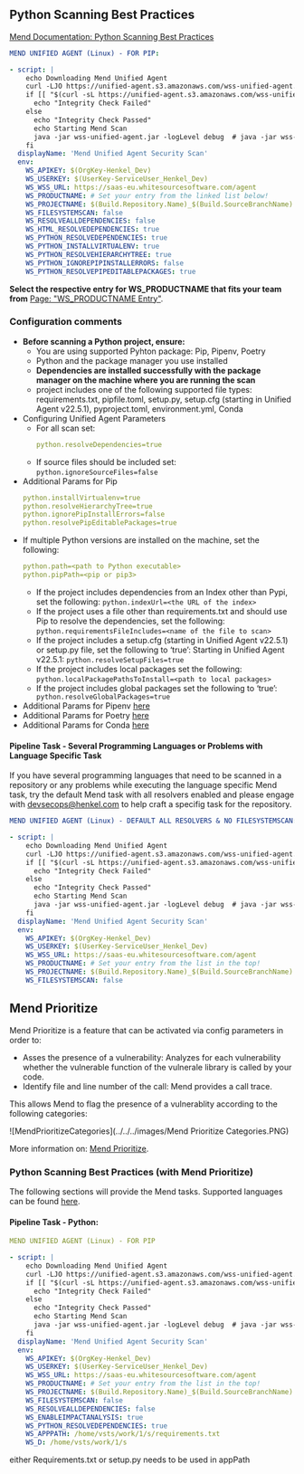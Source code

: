 ## Python Scanning Best Practices

[Mend Documentation: Python Scanning Best Practices](https://docs.mend.io/bundle/wsk/page/configuring_the_unified_agent_for_python.html)

```yaml
MEND UNIFIED AGENT (Linux) - FOR PIP:

- script: |
    echo Downloading Mend Unified Agent
    curl -LJO https://unified-agent.s3.amazonaws.com/wss-unified-agent.jar
    if [[ "$(curl -sL https://unified-agent.s3.amazonaws.com/wss-unified-agent.jar.sha256)" != "$(sha256sum wss-unified-agent.jar)" ]] ; then
      echo "Integrity Check Failed"
    else
      echo "Integrity Check Passed"
      echo Starting Mend Scan
      java -jar wss-unified-agent.jar -logLevel debug  # java -jar wss-unified-agent.jar -logLevel debug
    fi
  displayName: 'Mend Unified Agent Security Scan'
  env:
    WS_APIKEY: $(OrgKey-Henkel_Dev)
    WS_USERKEY: $(UserKey-ServiceUser_Henkel_Dev)
    WS_WSS_URL: https://saas-eu.whitesourcesoftware.com/agent  
    WS_PRODUCTNAME: # Set your entry from the linked list below!
    WS_PROJECTNAME: $(Build.Repository.Name)_$(Build.SourceBranchName)
    WS_FILESYSTEMSCAN: false
    WS_RESOLVEALLDEPENDENCIES: false     
    WS_HTML_RESOLVEDEPENDENCIES: true
    WS_PYTHON_RESOLVEDEPENDENCIES: true
    WS_PYTHON_INSTALLVIRTUALENV: true
    WS_PYTHON_RESOLVEHIERARCHYTREE: true
    WS_PYTHON_IGNOREPIPINSTALLERRORS: false
    WS_PYTHON_RESOLVEPIPEDITABLEPACKAGES: true
```

**Select the respective entry for WS_PRODUCTNAME that fits your team from** [Page: "WS_PRODUCTNAME Entry"](./ws-productname-setup.md). 






### Configuration comments

- **Before scanning a Python project, ensure:**
  - You are using supported Pyhton package: Pip, Pipenv, Poetry
  - Python and the package manager you use installed
  - **Dependencies are installed successfully with the package manager on the machine where you are running the scan**
  - project includes one of the following supported file types: requirements.txt, pipfile.toml, setup.py, setup.cfg (starting in Unified Agent v22.5.1), pyproject.toml, environment.yml, Conda
- Configuring Unified Agent Parameters
  - For all scan set:
    ```yaml
    python.resolveDependencies=true
    ```
  - If source files should be included set: ```python.ignoreSourceFiles=false```
- Additional Params for Pip
    ```yaml
    python.installVirtualenv=true
    python.resolveHierarchyTree=true
    python.ignorePipInstallErrors=false
    python.resolvePipEditablePackages=true
    ```
 - If multiple Python versions are installed on the machine, set the following:
    ```yaml
    python.path=<path to Python executable>
    python.pipPath=<pip or pip3>
    ```
   - If the project includes dependencies from an Index other than Pypi, set the following: ```python.indexUrl=<the URL of the index>```
   - If the project uses a file other than requirements.txt and should use Pip to resolve the dependencies, set the following: ```python.requirementsFileIncludes=<name of the file to scan>```
   - If the project includes a setup.cfg (starting in Unified Agent v22.5.1) or setup.py file, set the following to ‘true’: Starting in Unified Agent v22.5.1: ```python.resolveSetupFiles=true```
   - If the project includes local packages set the following: ```python.localPackagePathsToInstall=<path to local packages>```
   - If the project includes global packages set the following to ‘true’: ``` python.resolveGlobalPackages=true```
- Additional Params for Pipenv [here](https://docs.mend.io/bundle/wsk/page/configuring_the_unified_agent_for_python.html)
- Additional Params for Poetry [here](https://docs.mend.io/bundle/wsk/page/configuring_the_unified_agent_for_python.html)
- Additional Params for Conda [here](https://docs.mend.io/bundle/wsk/page/configuring_the_unified_agent_for_python.html)

#### Pipeline Task - Several Programming Languages or Problems with Language Specific Task
If you have several programming languages that need to be scanned in a repository or any problems while executing the language specific Mend task, try the default Mend task with all resolvers enabled and please engage with devsecops@henkel.com to help craft a specifig task for the repository.
 
```yaml
MEND UNIFIED AGENT (Linux) - DEFAULT ALL RESOLVERS & NO FILESYSTEMSCAN:

- script: |
    echo Downloading Mend Unified Agent
    curl -LJO https://unified-agent.s3.amazonaws.com/wss-unified-agent.jar
    if [[ "$(curl -sL https://unified-agent.s3.amazonaws.com/wss-unified-agent.jar.sha256)" != "$(sha256sum wss-unified-agent.jar)" ]] ; then
      echo "Integrity Check Failed"
    else
      echo "Integrity Check Passed"
      echo Starting Mend Scan
      java -jar wss-unified-agent.jar -logLevel debug  # java -jar wss-unified-agent.jar -logLevel debug
    fi
  displayName: 'Mend Unified Agent Security Scan'
  env:
    WS_APIKEY: $(OrgKey-Henkel_Dev)
    WS_USERKEY: $(UserKey-ServiceUser_Henkel_Dev)
    WS_WSS_URL: https://saas-eu.whitesourcesoftware.com/agent  
    WS_PRODUCTNAME: # Set your entry from the list in the top!
    WS_PROJECTNAME: $(Build.Repository.Name)_$(Build.SourceBranchName)
    WS_FILESYSTEMSCAN: false
```




##  Mend Prioritize
Mend Prioritize is a feature that can be activated via config parameters in order to:

- Asses the presence of a vulnerability: Analyzes for each vulnerability whether the vulnerable function of the vulnerale library is called by your code. 
- Identify file and line number of the call: Mend provides a call trace. 

This allows Mend to flag the presence of a vulnerablity according to the following categories:

![MendPrioritizeCategories](../../../images/Mend Prioritize Categories.PNG)

More information on: [Mend Prioritize](https://docs.mend.io/bundle/sca_user_guide/page/mend_prioritize.html).

### Python Scanning Best Practices (with Mend Prioritize)

The following sections will provide the Mend tasks. Supported languages can be found [here](https://docs.mend.io/bundle/sca_user_guide/page/scanning_projects_with_mend_prioritize.html).


#### Pipeline Task - Python:
```yaml
MEND UNIFIED AGENT (Linux) - FOR PIP

- script: |
    echo Downloading Mend Unified Agent
    curl -LJO https://unified-agent.s3.amazonaws.com/wss-unified-agent.jar
    if [[ "$(curl -sL https://unified-agent.s3.amazonaws.com/wss-unified-agent.jar.sha256)" != "$(sha256sum wss-unified-agent.jar)" ]] ; then
      echo "Integrity Check Failed"
    else
      echo "Integrity Check Passed"
      echo Starting Mend Scan
      java -jar wss-unified-agent.jar -logLevel debug  # java -jar wss-unified-agent.jar -logLevel debug
    fi
  displayName: 'Mend Unified Agent Security Scan'
  env:
    WS_APIKEY: $(OrgKey-Henkel_Dev)
    WS_USERKEY: $(UserKey-ServiceUser_Henkel_Dev)
    WS_WSS_URL: https://saas-eu.whitesourcesoftware.com/agent
    WS_PRODUCTNAME: # Set your entry from the list in the top!
    WS_PROJECTNAME: $(Build.Repository.Name)_$(Build.SourceBranchName)
    WS_FILESYSTEMSCAN: false
    WS_RESOLVEALLDEPENDENCIES: false
    WS_ENABLEIMPACTANALYSIS: true
    WS_PYTHON_RESOLVEDEPENDENCIES: true
    WS_APPPATH: /home/vsts/work/1/s/requirements.txt
    WS_D: /home/vsts/work/1/s
```
either Requirements.txt or setup.py needs to be used in appPath
